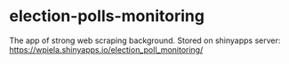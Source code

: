 # election-polls-monitoring
The app of strong web scraping background.
Stored on shinyapps server: https://wpiela.shinyapps.io/election_poll_monitoring/
